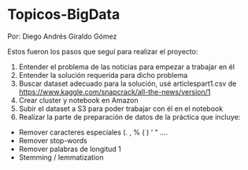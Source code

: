 # Topicos-BigData

Por: Diego Andrés Giraldo Gómez

Estos fueron los pasos que seguí para realizar el proyecto:

1. Entender el problema de las noticias para empezar a trabajar en él
2. Entender la solución requerida para dicho problema
3. Buscar dataset adecuado para la solución, usé articlespart1.csv de https://www.kaggle.com/snapcrack/all-the-news/version/1 
4. Crear cluster y notebook en Amazon
5. Subir el dataset a S3 para poder trabajar con él en el notebook
6. Realizar la parte de preparación de datos de la práctica que incluye:
  - Remover caracteres especiales (. , % ( ) ‘ “ ….
  - Remover stop-words
  - Remover palabras de longitud 1
  - Stemming / lemmatization
